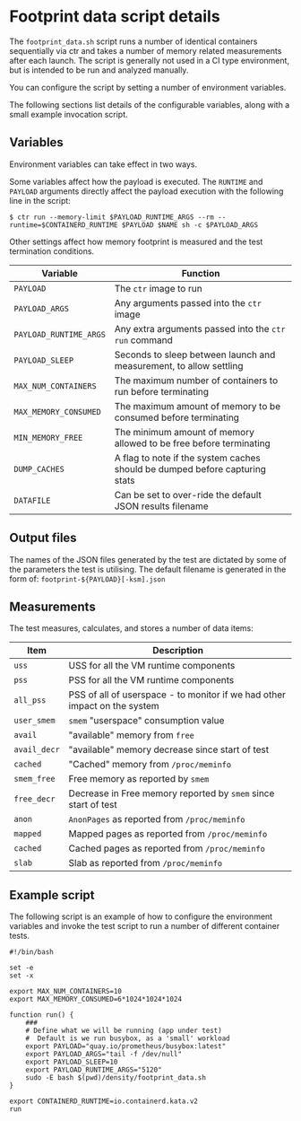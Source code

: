 # Footprint data script details

The `footprint_data.sh` script runs a number of identical containers sequentially
via ctr and takes a number of memory related measurements after each
launch. The script is generally not used in a CI type environment, but is intended
to be run and analyzed manually.

You can configure the script by setting a number of environment variables.

The following sections list details of the configurable variables, along with a
small example invocation script.

## Variables
Environment variables can take effect in two ways.

Some variables affect how the payload is executed. The `RUNTIME` and `PAYLOAD`
arguments directly affect the payload execution with the following line in
the script:

`$ ctr run --memory-limit $PAYLOAD_RUNTIME_ARGS --rm --runtime=$CONTAINERD_RUNTIME $PAYLOAD $NAME sh -c $PAYLOAD_ARGS`

Other settings affect how memory footprint is measured and the test termination
conditions.

| Variable | Function
| -------- | --------
| `PAYLOAD` | The `ctr` image to run
| `PAYLOAD_ARGS` | Any arguments passed into the `ctr` image
| `PAYLOAD_RUNTIME_ARGS` | Any extra arguments passed into the `ctr run` command
| `PAYLOAD_SLEEP` | Seconds to sleep between launch and measurement, to allow settling
| `MAX_NUM_CONTAINERS` | The maximum number of containers to run before terminating
| `MAX_MEMORY_CONSUMED` | The maximum amount of memory to be consumed before terminating
| `MIN_MEMORY_FREE` | The minimum amount of memory allowed to be free before terminating
| `DUMP_CACHES` | A flag to note if the system caches should be dumped before capturing stats
| `DATAFILE` | Can be set to over-ride the default JSON results filename

## Output files
The names of the JSON files generated by the test are dictated by some of the parameters
the test is utilising. The default filename is generated in the form of:
`footprint-${PAYLOAD}[-ksm].json`

## Measurements
The test measures, calculates, and stores a number of data items:

| Item | Description
| ---- | -----------
| `uss` | USS for all the VM runtime components
| `pss` | PSS for all the VM runtime components
| `all_pss` | PSS of all of userspace - to monitor if we had other impact on the system
| `user_smem` | `smem` "userspace" consumption value
| `avail` | "available" memory from `free`
| `avail_decr` | "available" memory decrease since start of test
| `cached` | "Cached" memory from `/proc/meminfo`
| `smem_free` | Free memory as reported by `smem`
| `free_decr` | Decrease in Free memory reported by `smem` since start of test
| `anon` | `AnonPages` as reported from `/proc/meminfo`
| `mapped` | Mapped pages as reported from `/proc/meminfo`
| `cached` | Cached pages as reported from `/proc/meminfo`
| `slab` | Slab as reported from `/proc/meminfo`

## Example script
The following script is an example of how to configure the environment variables and
invoke the test script to run a number of different container tests.

```
#!/bin/bash

set -e
set -x

export MAX_NUM_CONTAINERS=10
export MAX_MEMORY_CONSUMED=6*1024*1024*1024

function run() {
	###
	# Define what we will be running (app under test)
	#  Default is we run busybox, as a 'small' workload
	export PAYLOAD="quay.io/prometheus/busybox:latest"
	export PAYLOAD_ARGS="tail -f /dev/null"
	export PAYLOAD_SLEEP=10
	export PAYLOAD_RUNTIME_ARGS="5120"
	sudo -E bash $(pwd)/density/footprint_data.sh
}

export CONTAINERD_RUNTIME=io.containerd.kata.v2
run
```
